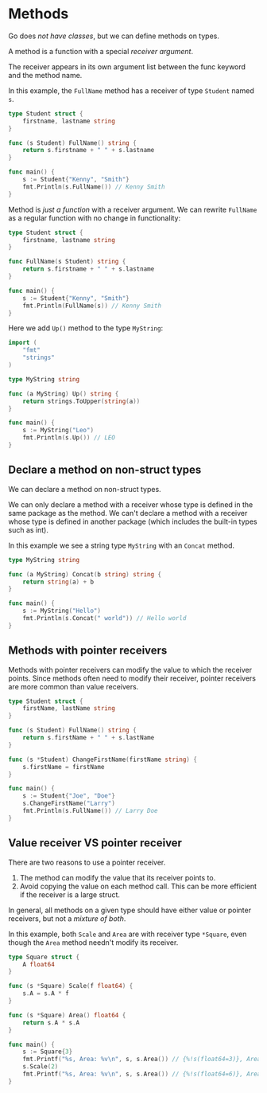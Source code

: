 # Methods

Go does *not have classes*, but we can define methods on types.

A method is a function with a special *receiver argument*.

The receiver appears in its own argument list between the func keyword and the method name.

In this example, the `FullName` method has a receiver of type `Student` named `s`.

```go
type Student struct {
	firstname, lastname string
}

func (s Student) FullName() string {
	return s.firstname + " " + s.lastname
}

func main() {
	s := Student{"Kenny", "Smith"}
	fmt.Println(s.FullName()) // Kenny Smith
}
```

Method is *just a function* with a receiver argument. We can rewrite `FullName` as a regular function with no change in functionality:

```go
type Student struct {
	firstname, lastname string
}

func FullName(s Student) string {
	return s.firstname + " " + s.lastname
}

func main() {
	s := Student{"Kenny", "Smith"}
	fmt.Println(FullName(s)) // Kenny Smith
}
```

Here we add `Up()` method to the type `MyString`:

```go
import (
	"fmt"
	"strings"
)

type MyString string

func (a MyString) Up() string {
	return strings.ToUpper(string(a))
}

func main() {
	s := MyString("Leo")
	fmt.Println(s.Up()) // LEO
}
```

## Declare a method on non-struct types

We can declare a method on non-struct types.

We can only declare a method with a receiver whose type is defined in the same package as the method. 
We can't declare a method with a receiver whose type is defined in another package (which includes the built-in types such as int).

In this example we see a string type `MyString` with an `Concat` method.

```go
type MyString string

func (a MyString) Concat(b string) string {
	return string(a) + b
}

func main() {
	s := MyString("Hello")
	fmt.Println(s.Concat(" world")) // Hello world
}
```

## Methods with pointer receivers

Methods with pointer receivers can modify the value to which the receiver points. 
Since methods often need to modify their receiver, pointer receivers are more common than value receivers.

```go
type Student struct {
	firstName, lastName string
}

func (s Student) FullName() string {
	return s.firstName + " " + s.lastName
}

func (s *Student) ChangeFirstName(firstName string) {
	s.firstName = firstName
}

func main() {
	s := Student{"Joe", "Doe"}
	s.ChangeFirstName("Larry")
	fmt.Println(s.FullName()) // Larry Doe
}
```

## Value receiver VS pointer receiver

There are two reasons to use a pointer receiver.

1. The method can modify the value that its receiver points to.
2. Avoid copying the value on each method call. This can be more efficient if the receiver is a large struct.

In general, all methods on a given type should have either value or pointer receivers, but not a *mixture of both*.

In this example, both `Scale` and `Area` are with receiver type `*Square`, even though the `Area` method needn't modify its receiver.

```go
type Square struct {
	A float64
}

func (s *Square) Scale(f float64) {
	s.A = s.A * f
}

func (s *Square) Area() float64 {
	return s.A * s.A
}

func main() {
	s := Square{3}
	fmt.Printf("%s, Area: %v\n", s, s.Area()) // {%!s(float64=3)}, Area: 9
	s.Scale(2)
	fmt.Printf("%s, Area: %v\n", s, s.Area()) // {%!s(float64=6)}, Area: 36
}
```

